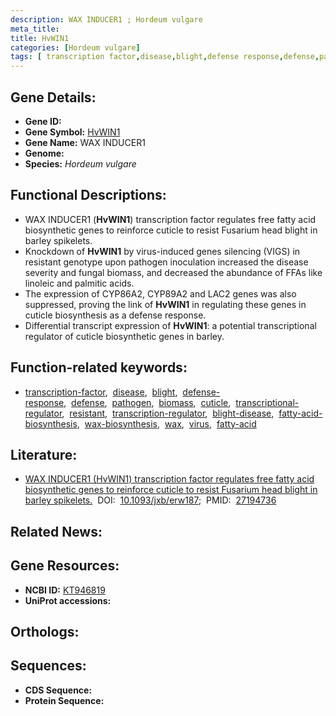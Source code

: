 ```yaml
---
description: WAX INDUCER1 ; Hordeum vulgare
meta_title:
title: HvWIN1
categories: [Hordeum vulgare]
tags: [ transcription factor,disease,blight,defense response,defense,pathogen,biomass,cuticle,transcriptional regulator,resistant,transcription regulator,blight disease,fatty acid biosynthesis,wax biosynthesis,wax,virus,fatty acid ]
---
```


## Gene Details:
- **Gene ID:** []()
- **Gene Symbol:** <u>HvWIN1</u>
- **Gene Name:** WAX INDUCER1
- **Genome:** []()
- **Species:** *Hordeum vulgare*

## Functional Descriptions:
   - WAX INDUCER1 (**HvWIN1**) transcription factor regulates free fatty acid biosynthetic genes to reinforce cuticle to resist Fusarium head blight in barley spikelets.
   - Knockdown of **HvWIN1** by virus-induced genes silencing (VIGS) in resistant genotype upon pathogen inoculation increased the disease severity and fungal biomass, and decreased the abundance of FFAs like linoleic and palmitic acids.
   - The expression of CYP86A2, CYP89A2 and LAC2 genes was also suppressed, proving the link of **HvWIN1** in regulating these genes in cuticle biosynthesis as a defense response.
   - Differential transcript expression of **HvWIN1**: a potential transcriptional regulator of cuticle biosynthetic genes in barley.

## Function-related keywords:
   - [transcription-factor](/tags/transcription-factor/),&nbsp;&nbsp;[disease](/tags/disease/),&nbsp;&nbsp;[blight](/tags/blight/),&nbsp;&nbsp;[defense-response](/tags/defense-response/),&nbsp;&nbsp;[defense](/tags/defense/),&nbsp;&nbsp;[pathogen](/tags/pathogen/),&nbsp;&nbsp;[biomass](/tags/biomass/),&nbsp;&nbsp;[cuticle](/tags/cuticle/),&nbsp;&nbsp;[transcriptional-regulator](/tags/transcriptional-regulator/),&nbsp;&nbsp;[resistant](/tags/resistant/),&nbsp;&nbsp;[transcription-regulator](/tags/transcription-regulator/),&nbsp;&nbsp;[blight-disease](/tags/blight-disease/),&nbsp;&nbsp;[fatty-acid-biosynthesis](/tags/fatty-acid-biosynthesis/),&nbsp;&nbsp;[wax-biosynthesis](/tags/wax-biosynthesis/),&nbsp;&nbsp;[wax](/tags/wax/),&nbsp;&nbsp;[virus](/tags/virus/),&nbsp;&nbsp;[fatty-acid](/tags/fatty-acid/)

## Literature:
   - [WAX INDUCER1 (HvWIN1) transcription factor regulates free fatty acid biosynthetic genes to reinforce cuticle to resist Fusarium head blight in barley spikelets.](https://doi.org/10.1093/jxb/erw187)&nbsp;&nbsp;DOI:&nbsp;&nbsp;[10.1093/jxb/erw187](https://doi.org/10.1093/jxb/erw187);&nbsp;&nbsp;PMID:&nbsp;&nbsp;[27194736](https://pubmed.ncbi.nlm.nih.gov/27194736/)

## Related News:

## Gene Resources:
- **NCBI ID:**  [KT946819](https://www.ncbi.nlm.nih.gov/gene/?term=KT946819)
- **UniProt accessions:**  [](https://www.uniprot.org/uniprotkb//entry)

## Orthologs:

## Sequences:
- **CDS Sequence:**
- **Protein Sequence:**
